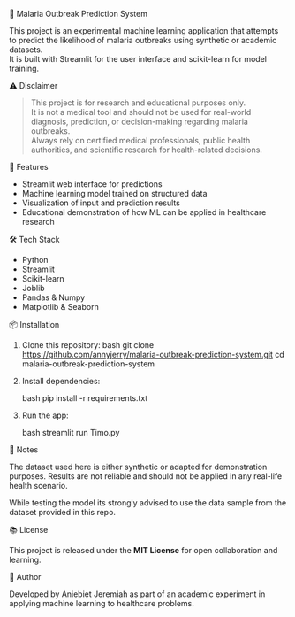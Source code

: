 🦟 Malaria Outbreak Prediction System

This project is an experimental machine learning application that attempts to predict the likelihood of malaria outbreaks using synthetic or academic datasets.  
It is built with Streamlit for the user interface and scikit-learn for model training.



⚠️ Disclaimer
> This project is for research and educational purposes only.  
> It is not a medical tool and should not be used for real-world diagnosis, prediction, or decision-making regarding malaria outbreaks.  
> Always rely on certified medical professionals, public health authorities, and scientific research for health-related decisions.



🚀 Features
- Streamlit web interface for predictions  
- Machine learning model trained on structured data  
- Visualization of input and prediction results  
- Educational demonstration of how ML can be applied in healthcare research  


🛠️ Tech Stack
- Python  
- Streamlit  
- Scikit-learn  
- Joblib  
- Pandas & Numpy  
- Matplotlib & Seaborn  



📦 Installation
1. Clone this repository:
   bash
   git clone https://github.com/annyjerry/malaria-outbreak-prediction-system.git
   cd malaria-outbreak-prediction-system


2. Install dependencies:

   bash
   pip install -r requirements.txt
   

3. Run the app:

   bash
   streamlit run Timo.py


📌 Notes

The dataset used here is either synthetic or adapted for demonstration purposes.
Results are not reliable and should not be applied in any real-life health scenario.

While testing the model its strongly advised to use the data sample from the dataset provided in this repo.

 📚 License

This project is released under the **MIT License** for open collaboration and learning.


👤 Author

Developed by Aniebiet Jeremiah as part of an academic experiment in applying machine learning to healthcare problems.


